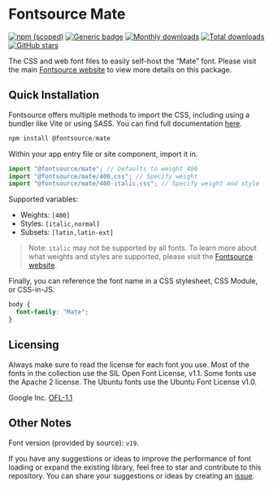 # Fontsource Mate

[![npm (scoped)](https://img.shields.io/npm/v/@fontsource/mate?color=brightgreen)](https://www.npmjs.com/package/@fontsource/mate) [![Generic badge](https://img.shields.io/badge/fontsource-passing-brightgreen)](https://github.com/fontsource/fontsource) [![Monthly downloads](https://badgen.net/npm/dm/@fontsource/mate)](https://github.com/fontsource/fontsource) [![Total downloads](https://badgen.net/npm/dt/@fontsource/mate)](https://github.com/fontsource/fontsource) [![GitHub stars](https://img.shields.io/github/stars/fontsource/fontsource.svg?style=social&label=Star)](https://github.com/fontsource/fontsource/stargazers)

The CSS and web font files to easily self-host the “Mate” font. Please visit the main [Fontsource website](https://fontsource.org/fonts/mate) to view more details on this package.

## Quick Installation

Fontsource offers multiple methods to import the CSS, including using a bundler like Vite or using SASS. You can find full documentation [here](https://fontsource.org/docs/getting-started/introduction).

```javascript
npm install @fontsource/mate
```

Within your app entry file or site component, import it in.

```javascript
import "@fontsource/mate"; // Defaults to weight 400
import "@fontsource/mate/400.css"; // Specify weight
import "@fontsource/mate/400-italic.css"; // Specify weight and style
```

Supported variables:
- Weights: `[400]`
- Styles: `[italic,normal]`
- Subsets: `[latin,latin-ext]`

> Note: `italic` may not be supported by all fonts. To learn more about what weights and styles are supported, please visit the [Fontsource website](https://fontsource.org/fonts/mate).

Finally, you can reference the font name in a CSS stylesheet, CSS Module, or CSS-in-JS.

```css
body {
  font-family: "Mate";
}
```

## Licensing
Always make sure to read the license for each font you use. Most of the fonts in the collection use the SIL Open Font License, v1.1. Some fonts use the Apache 2 license. The Ubuntu fonts use the Ubuntu Font License v1.0.

Google Inc.
[OFL-1.1](http://scripts.sil.org/OFL)

## Other Notes
Font version (provided by source): `v19`.

If you have any suggestions or ideas to improve the performance of font loading or expand the existing library, feel free to star and contribute to this repository. You can share your suggestions or ideas by creating an [issue](https://github.com/fontsource/fontsource/issues).